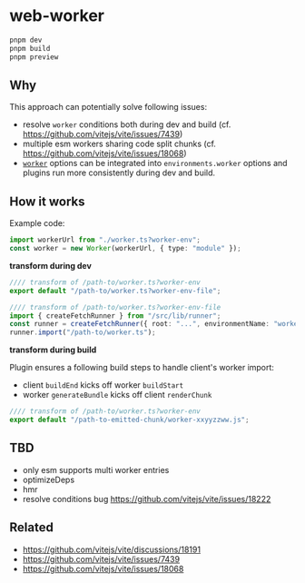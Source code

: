 # web-worker

```sh
pnpm dev
pnpm build
pnpm preview
```

## Why

This approach can potentially solve following issues:

- resolve `worker` conditions both during dev and build (cf. https://github.com/vitejs/vite/issues/7439)
- multiple esm workers sharing code split chunks (cf. https://github.com/vitejs/vite/issues/18068)
- [`worker`](https://vitejs.dev/config/worker-options.html#worker-options) options can be integrated into `environments.worker` options and plugins run more consistently during dev and build.

## How it works

Example code:

```ts
import workerUrl from "./worker.ts?worker-env";
const worker = new Worker(workerUrl, { type: "module" });
```

__transform during dev__

```ts
//// transform of /path-to/worker.ts?worker-env
export default "/path-to/worker.ts?worker-env-file";
```

```ts
//// transform of /path-to/worker.ts?worker-env-file
import { createFetchRunner } from "/src/lib/runner";
const runner = createFetchRunner({ root: "...", environmentName: "worker" });
runner.import("/path-to/worker.ts");
```

__transform during build__

Plugin ensures a following build steps to handle client's worker import:

- client `buildEnd` kicks off worker `buildStart`
- worker `generateBundle` kicks off client `renderChunk`

```ts
//// transform of /path-to/worker.ts?worker-env
export default "/path-to-emitted-chunk/worker-xxyyzzww.js";
```

## TBD

- only esm supports multi worker entries
- optimizeDeps
- hmr
- resolve conditions bug https://github.com/vitejs/vite/issues/18222

## Related

- https://github.com/vitejs/vite/discussions/18191
- https://github.com/vitejs/vite/issues/7439
- https://github.com/vitejs/vite/issues/18068
